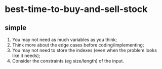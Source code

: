 # best-time-to-buy-and-sell-stock

## simple

1. You may not need as much variables as you think;
2. Think more about the edge cases before coding/implementing;
3. You may not need to store the indexes (even when the problem looks like it needs);
4. Consider the constraints (eg size/length) of the input.
